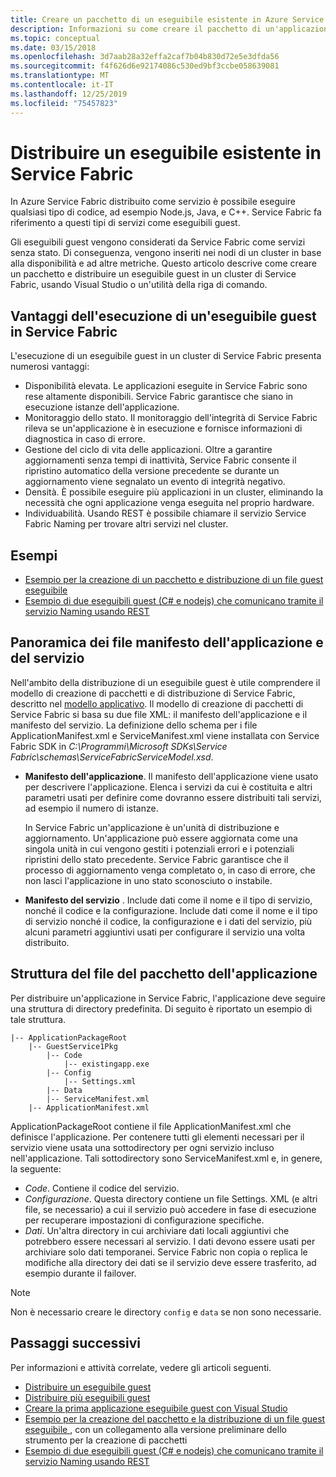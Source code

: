 ```yaml
---
title: Creare un pacchetto di un eseguibile esistente in Azure Service Fabric
description: Informazioni su come creare il pacchetto di un'applicazione esistente come eseguibile guest, in modo da consentirne la distribuzione in un cluster di Service Fabric.
ms.topic: conceptual
ms.date: 03/15/2018
ms.openlocfilehash: 3d7aab28a32effa2caf7b04b830d72e5e3dfda56
ms.sourcegitcommit: f4f626d6e92174086c530ed9bf3ccbe058639081
ms.translationtype: MT
ms.contentlocale: it-IT
ms.lasthandoff: 12/25/2019
ms.locfileid: "75457823"
---
```

# <a name="deploy-an-existing-executable-to-service-fabric"></a>Distribuire un eseguibile esistente in Service Fabric
In Azure Service Fabric distribuito come servizio è possibile eseguire qualsiasi tipo di codice, ad esempio Node.js, Java, e C++. Service Fabric fa riferimento a questi tipi di servizi come eseguibili guest.

Gli eseguibili guest vengono considerati da Service Fabric come servizi senza stato. Di conseguenza, vengono inseriti nei nodi di un cluster in base alla disponibilità e ad altre metriche. Questo articolo descrive come creare un pacchetto e distribuire un eseguibile guest in un cluster di Service Fabric, usando Visual Studio o un'utilità della riga di comando.

## <a name="benefits-of-running-a-guest-executable-in-service-fabric"></a>Vantaggi dell'esecuzione di un'eseguibile guest in Service Fabric
L'esecuzione di un eseguibile guest in un cluster di Service Fabric presenta numerosi vantaggi:

* Disponibilità elevata. Le applicazioni eseguite in Service Fabric sono rese altamente disponibili. Service Fabric garantisce che siano in esecuzione istanze dell'applicazione.
* Monitoraggio dello stato. Il monitoraggio dell'integrità di Service Fabric rileva se un'applicazione è in esecuzione e fornisce informazioni di diagnostica in caso di errore.   
* Gestione del ciclo di vita delle applicazioni. Oltre a garantire aggiornamenti senza tempi di inattività, Service Fabric consente il ripristino automatico della versione precedente se durante un aggiornamento viene segnalato un evento di integrità negativo.    
* Densità. È possibile eseguire più applicazioni in un cluster, eliminando la necessità che ogni applicazione venga eseguita nel proprio hardware.
* Individuabilità. Usando REST è possibile chiamare il servizio Service Fabric Naming per trovare altri servizi nel cluster. 

## <a name="samples"></a>Esempi
* [Esempio per la creazione di un pacchetto e distribuzione di un file guest eseguibile](https://github.com/Azure-Samples/service-fabric-dotnet-getting-started)
* [Esempio di due eseguibili guest (C# e nodejs) che comunicano tramite il servizio Naming usando REST](https://github.com/Azure-Samples/service-fabric-dotnet-containers)

## <a name="overview-of-application-and-service-manifest-files"></a>Panoramica dei file manifesto dell'applicazione e del servizio
Nell'ambito della distribuzione di un eseguibile guest è utile comprendere il modello di creazione di pacchetti e di distribuzione di Service Fabric, descritto nel [modello applicativo](service-fabric-application-model.md). Il modello di creazione di pacchetti di Service Fabric si basa su due file XML: il manifesto dell'applicazione e il manifesto del servizio. La definizione dello schema per i file ApplicationManifest.xml e ServiceManifest.xml viene installata con Service Fabric SDK in *C:\Programmi\Microsoft SDKs\Service Fabric\schemas\ServiceFabricServiceModel.xsd*.

* **Manifesto dell'applicazione**. Il manifesto dell'applicazione viene usato per descrivere l'applicazione. Elenca i servizi da cui è costituita e altri parametri usati per definire come dovranno essere distribuiti tali servizi, ad esempio il numero di istanze.

  In Service Fabric un'applicazione è un'unità di distribuzione e aggiornamento. Un'applicazione può essere aggiornata come una singola unità in cui vengono gestiti i potenziali errori e i potenziali ripristini dello stato precedente. Service Fabric garantisce che il processo di aggiornamento venga completato o, in caso di errore, che non lasci l'applicazione in uno stato sconosciuto o instabile.
* **Manifesto del servizio** . Include dati come il nome e il tipo di servizio, nonché il codice e la configurazione. Include dati come il nome e il tipo di servizio nonché il codice, la configurazione e i dati del servizio, più alcuni parametri aggiuntivi usati per configurare il servizio una volta distribuito.

## <a name="application-package-file-structure"></a>Struttura del file del pacchetto dell'applicazione
Per distribuire un'applicazione in Service Fabric, l'applicazione deve seguire una struttura di directory predefinita. Di seguito è riportato un esempio di tale struttura.

```
|-- ApplicationPackageRoot
    |-- GuestService1Pkg
        |-- Code
            |-- existingapp.exe
        |-- Config
            |-- Settings.xml
        |-- Data
        |-- ServiceManifest.xml
    |-- ApplicationManifest.xml
```

ApplicationPackageRoot contiene il file ApplicationManifest.xml che definisce l'applicazione. Per contenere tutti gli elementi necessari per il servizio viene usata una sottodirectory per ogni servizio incluso nell'applicazione. Tali sottodirectory sono ServiceManifest.xml e, in genere, la seguente:

* *Code*. Contiene il codice del servizio.
* *Configurazione*. Questa directory contiene un file Settings. XML (e altri file, se necessario) a cui il servizio può accedere in fase di esecuzione per recuperare impostazioni di configurazione specifiche.
* *Dati*. Un'altra directory in cui archiviare dati locali aggiuntivi che potrebbero essere necessari al servizio. I dati devono essere usati per archiviare solo dati temporanei. Service Fabric non copia o replica le modifiche alla directory dei dati se il servizio deve essere trasferito, ad esempio durante il failover.

> [!NOTE]
> Non è necessario creare le directory `config` e `data` se non sono necessarie.
>
>

## <a name="next-steps"></a>Passaggi successivi
Per informazioni e attività correlate, vedere gli articoli seguenti.
* [Distribuire un eseguibile guest](service-fabric-deploy-existing-app.md)
* [Distribuire più eseguibili guest](service-fabric-deploy-multiple-apps.md)
* [Creare la prima applicazione eseguibile guest con Visual Studio](quickstart-guest-app.md)
* [Esempio per la creazione del pacchetto e la distribuzione di un file guest eseguibile ](https://github.com/Azure-Samples/service-fabric-dotnet-getting-started), con un collegamento alla versione preliminare dello strumento per la creazione di pacchetti
* [Esempio di due eseguibili guest (C# e nodejs) che comunicano tramite il servizio Naming usando REST](https://github.com/Azure-Samples/service-fabric-containers)


